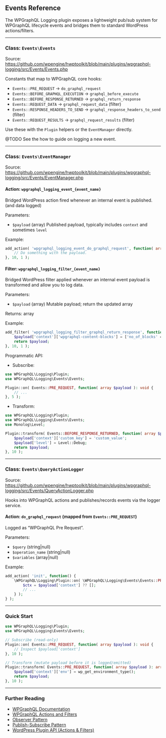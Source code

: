 ## Events Reference

The WPGraphQL Logging plugin exposes a lightweight pub/sub system for WPGraphQL lifecycle events and bridges them to standard WordPress actions/filters.

---

### Class: `Events\Events`
Source: <https://github.com/wpengine/hwptoolkit/blob/main/plugins/wpgraphql-logging/src/Events/Events.php>

Constants that map to WPGraphQL core hooks:

- `Events::PRE_REQUEST` → `do_graphql_request`
- `Events::BEFORE_GRAPHQL_EXECUTION` → `graphql_before_execute`
- `Events::BEFORE_RESPONSE_RETURNED` → `graphql_return_response`
- `Events::REQUEST_DATA` → `graphql_request_data` (filter)
- `Events::RESPONSE_HEADERS_TO_SEND` → `graphql_response_headers_to_send` (filter)
- `Events::REQUEST_RESULTS` → `graphql_request_results` (filter)

Use these with the `Plugin` helpers or the `EventManager` directly.

@TODO See the how to guide on logging a new event.

---

### Class: `Events\EventManager`
Source: <https://github.com/wpengine/hwptoolkit/blob/main/plugins/wpgraphql-logging/src/Events/EventManager.php>

#### Action: `wpgraphql_logging_event_{event_name}`
Bridged WordPress action fired whenever an internal event is published. (and data logged)

Parameters:
- `$payload` (array) Published payload, typically includes `context` and sometimes `level`

Example:
```php
add_action( 'wpgraphql_logging_event_do_graphql_request', function( array $payload ) {
	// Do something with the payload.
}, 10, 1 );
```

#### Filter: `wpgraphql_logging_filter_{event_name}`
Bridged WordPress filter applied whenever an internal event payload is transformed and allow you to log data.

Parameters:
- `$payload` (array) Mutable payload; return the updated array

Returns: array

Example:
```php
add_filter( 'wpgraphql_logging_filter_graphql_return_response', function( array $payload ) {
    $payload['context']['wpgraphql-content-blocks'] = ['no_of_blocks' => 100];
    return $payload;
}, 10, 1 );
```

Programmatic API:

- Subscribe:
```php
use WPGraphQL\Logging\Plugin;
use WPGraphQL\Logging\Events\Events;

Plugin::on( Events::PRE_REQUEST, function( array $payload ): void {
    // ...
}, 5 );
```

- Transform:
```php
use WPGraphQL\Logging\Plugin;
use WPGraphQL\Logging\Events\Events;
use Monolog\Level;

Plugin::transform( Events::BEFORE_RESPONSE_RETURNED, function( array $payload ): array {
    $payload['context']['custom_key'] = 'custom_value';
    $payload['level'] = Level::Debug;
    return $payload;
}, 10 );
```


---

### Class: `Events\QueryActionLogger`
Source: <https://github.com/wpengine/hwptoolkit/blob/main/plugins/wpgraphql-logging/src/Events/QueryActionLogger.php>

Hooks into WPGraphQL actions and publishes/records events via the logger service.

#### Action: `do_graphql_request` (mapped from `Events::PRE_REQUEST`)
Logged as “WPGraphQL Pre Request”.

Parameters:
- `$query` (string|null)
- `$operation_name` (string|null)
- `$variables` (array|null)

Example:
```php
add_action( 'init', function() {
    \WPGraphQL\Logging\Plugin::on( \WPGraphQL\Logging\Events\Events::PRE_REQUEST, function( array $payload ): void {
        $ctx = $payload['context'] ?? [];
        // ...
    } );
} );
```

---


### Quick Start

```php
use WPGraphQL\Logging\Plugin;
use WPGraphQL\Logging\Events\Events;

// Subscribe (read-only)
Plugin::on( Events::PRE_REQUEST, function( array $payload ): void {
    // Inspect $payload['context']
}, 10 );

// Transform (mutate payload before it is logged/emitted)
Plugin::transform( Events::PRE_REQUEST, function( array $payload ): array {
    $payload['context']['env'] = wp_get_environment_type();
    return $payload;
}, 10 );
```

---

### Further Reading

- [WPGraphQL Documentation](https://www.wpgraphql.com/docs/)
- [WPGraphQL Actions and Filters](https://www.wpgraphql.com/docs/actions-and-filters/)
- [Observer Pattern](https://en.wikipedia.org/wiki/Observer_pattern)
- [Publish-Subscribe Pattern](https://en.wikipedia.org/wiki/Publish%E2%80%93subscribe_pattern)
- [WordPress Plugin API (Actions & Filters)](https://developer.wordpress.org/plugins/hooks/)
